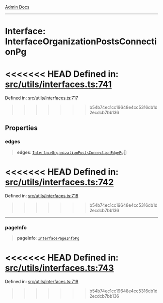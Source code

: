 [Admin Docs](/)

***

# Interface: InterfaceOrganizationPostsConnectionPg

<<<<<<< HEAD
Defined in: [src/utils/interfaces.ts:741](https://github.com/PalisadoesFoundation/talawa-admin/blob/main/src/utils/interfaces.ts#L741)
=======
Defined in: [src/utils/interfaces.ts:717](https://github.com/PalisadoesFoundation/talawa-admin/blob/main/src/utils/interfaces.ts#L717)
>>>>>>> b54b74ec1cc19648e4cc5316db1d2ecdcb7bb136

## Properties

### edges

> **edges**: [`InterfaceOrganizationPostsConnectionEdgePg`](InterfaceOrganizationPostsConnectionEdgePg.md)[]

<<<<<<< HEAD
Defined in: [src/utils/interfaces.ts:742](https://github.com/PalisadoesFoundation/talawa-admin/blob/main/src/utils/interfaces.ts#L742)
=======
Defined in: [src/utils/interfaces.ts:718](https://github.com/PalisadoesFoundation/talawa-admin/blob/main/src/utils/interfaces.ts#L718)
>>>>>>> b54b74ec1cc19648e4cc5316db1d2ecdcb7bb136

***

### pageInfo

> **pageInfo**: [`InterfacePageInfoPg`](InterfacePageInfoPg.md)

<<<<<<< HEAD
Defined in: [src/utils/interfaces.ts:743](https://github.com/PalisadoesFoundation/talawa-admin/blob/main/src/utils/interfaces.ts#L743)
=======
Defined in: [src/utils/interfaces.ts:719](https://github.com/PalisadoesFoundation/talawa-admin/blob/main/src/utils/interfaces.ts#L719)
>>>>>>> b54b74ec1cc19648e4cc5316db1d2ecdcb7bb136
